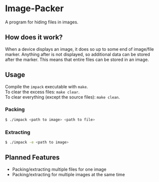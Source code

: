 # Image-Packer
A program for hiding files in images.  

## How does it work?
When a device displays an image, it does so up to some end of image/file marker. Anything after is not displayed, so additional data can be stored after the marker. This means that entire files can be stored in an image.

## Usage
Compile the `impack` executable with `make`.  
To clear the excess files: `make clear`.  
To clear everything (except the source files): `make clean`.
### Packing
```bash
$ ./impack <path to image> <path to file>
```
### Extracting
```bash
$ ./impack -e <path to image>
```

## Planned Features
- Packing/extracting multiple files for one image
- Packing/extracting for multiple images at the same time
